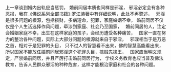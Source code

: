 上一章谈到婚内出轨应当惩罚，
婚前同居本质也同样是邪淫，
邪淫必定会有各种恶报，我在[《佛说系列全部书籍》·罗江涛著](https://www.kancloud.cn/@luojiangtao)中有详细说明，此处不再赘述，
&nbsp;
邪淫是很多问题的根源，包括损财，多病短命，犯罪，家庭婚姻不幸，
婚前同居不仅仅是个人生活选择作风问题，牵涉到家庭、社会乃至国家，
&nbsp;
婚前同居的人，注定会婚姻家庭不幸，出生在这样家庭的孩子，会经历遭受各种痛苦，
&nbsp;
国家一直在努力的整治各种问题，实际上大部分问题的根源就来自于邪淫，
&nbsp;
邪淫相当于是万恶之首，相对于是犯罪的头目，
只不过人的智慧看不出来，佛的智慧高能看出来，
&nbsp;
所以国家不能放任婚前同居邪淫这个犯罪头目，擒贼先擒王，
&nbsp;
国家应当明文规定，严禁婚前同居，并且严厉打击婚前同居行为，
学校义务教育也应当普及佛法教育，告诉人民群众邪淫的种种危害，这样才能根治家庭和社会的各种问题。
